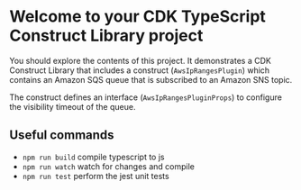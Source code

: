 # Welcome to your CDK TypeScript Construct Library project

You should explore the contents of this project. It demonstrates a CDK Construct Library that includes a construct (`AwsIpRangesPlugin`)
which contains an Amazon SQS queue that is subscribed to an Amazon SNS topic.

The construct defines an interface (`AwsIpRangesPluginProps`) to configure the visibility timeout of the queue.

## Useful commands

* `npm run build`   compile typescript to js
* `npm run watch`   watch for changes and compile
* `npm run test`    perform the jest unit tests
